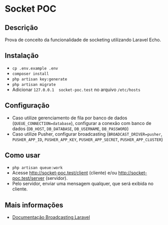# Socket POC

## Descrição
Prova de conceito da funcionalidade de socketing utilizando Laravel Echo.

## Instalação
- `cp .env.example .env`
- `composer install`
- `php artisan key:generate`
- `php artisan migrate`
- Adicionar `127.0.0.1  socket-poc.test` no arquivo `/etc/hosts`

## Configuração
- Caso utilize gerenciamento de fila por banco de dados (`QUEUE_CONNECTION=database`), configurar a conexão com banco de dados (`DB_HOST`, `DB_DATABASE`, `DB_USERNAME`, `DB_PASSWORD`)
- Caso utilize Pusher, configurar broadcasting (`BROADCAST_DRIVER=pusher`, `PUSHER_APP_ID`, `PUSHER_APP_KEY`, `PUSHER_APP_SECRET`, `PUSHER_APP_CLUSTER`)

## Como usar
- `php artisan queue:work`
- Acesse http://socket-poc.test/client (cliente) e/ou http://socket-poc.test/server (servidor).
- Pelo servidor, enviar uma mensagem qualquer, que será exibida no cliente.

## Mais informações

- [Documentação Broadcasting Laravel](https://laravel.com/docs/8.x/broadcasting)
